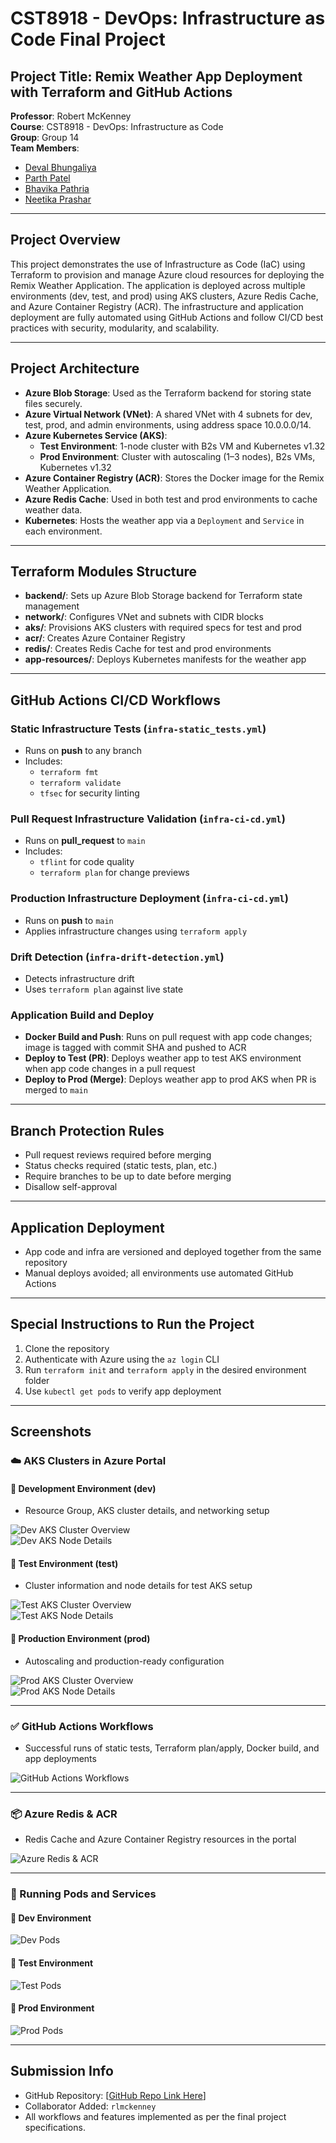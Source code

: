 # CST8918 - DevOps: Infrastructure as Code Final Project

## Project Title: Remix Weather App Deployment with Terraform and GitHub Actions

**Professor**: Robert McKenney  
**Course**: CST8918 - DevOps: Infrastructure as Code  
**Group**: Group 14  
**Team Members**:
- [Deval Bhungaliya](https://github.com/bhun0002)
- [Parth Patel](https://github.com/pate0306)
- [Bhavika Pathria](https://github.com/BhavikaPathria-02)
- [Neetika Prashar](https://github.com/neetika15122)

---

## Project Overview
This project demonstrates the use of Infrastructure as Code (IaC) using Terraform to provision and manage Azure cloud resources for deploying the Remix Weather Application. The application is deployed across multiple environments (dev, test, and prod) using AKS clusters, Azure Redis Cache, and Azure Container Registry (ACR). The infrastructure and application deployment are fully automated using GitHub Actions and follow CI/CD best practices with security, modularity, and scalability.

---

## Project Architecture
- **Azure Blob Storage**: Used as the Terraform backend for storing state files securely.
- **Azure Virtual Network (VNet)**: A shared VNet with 4 subnets for dev, test, prod, and admin environments, using address space 10.0.0.0/14.
- **Azure Kubernetes Service (AKS)**:
  - **Test Environment**: 1-node cluster with B2s VM and Kubernetes v1.32
  - **Prod Environment**: Cluster with autoscaling (1–3 nodes), B2s VMs, Kubernetes v1.32
- **Azure Container Registry (ACR)**: Stores the Docker image for the Remix Weather Application.
- **Azure Redis Cache**: Used in both test and prod environments to cache weather data.
- **Kubernetes**: Hosts the weather app via a `Deployment` and `Service` in each environment.

---

## Terraform Modules Structure
- **backend/**: Sets up Azure Blob Storage backend for Terraform state management
- **network/**: Configures VNet and subnets with CIDR blocks
- **aks/**: Provisions AKS clusters with required specs for test and prod
- **acr/**: Creates Azure Container Registry
- **redis/**: Creates Redis Cache for test and prod environments
- **app-resources/**: Deploys Kubernetes manifests for the weather app

---

## GitHub Actions CI/CD Workflows
### Static Infrastructure Tests (`infra-static_tests.yml`)
- Runs on **push** to any branch
- Includes:
  - `terraform fmt`
  - `terraform validate`
  - `tfsec` for security linting

### Pull Request Infrastructure Validation (`infra-ci-cd.yml`)
- Runs on **pull_request** to `main`
- Includes:
  - `tflint` for code quality
  - `terraform plan` for change previews

### Production Infrastructure Deployment (`infra-ci-cd.yml`)
- Runs on **push** to `main`
- Applies infrastructure changes using `terraform apply`

### Drift Detection (`infra-drift-detection.yml`)
- Detects infrastructure drift
- Uses `terraform plan` against live state

### Application Build and Deploy
- **Docker Build and Push**: Runs on pull request with app code changes; image is tagged with commit SHA and pushed to ACR
- **Deploy to Test (PR)**: Deploys weather app to test AKS environment when app code changes in a pull request
- **Deploy to Prod (Merge)**: Deploys weather app to prod AKS when PR is merged to `main`

---

## Branch Protection Rules
- Pull request reviews required before merging
- Status checks required (static tests, plan, etc.)
- Require branches to be up to date before merging
- Disallow self-approval

---

## Application Deployment
- App code and infra are versioned and deployed together from the same repository
- Manual deploys avoided; all environments use automated GitHub Actions

---

## Special Instructions to Run the Project
1. Clone the repository
2. Authenticate with Azure using the `az login` CLI
3. Run `terraform init` and `terraform apply` in the desired environment folder
4. Use `kubectl get pods` to verify app deployment

---

## Screenshots

### ☁️ AKS Clusters in Azure Portal

#### 🔧 Development Environment (dev)
- Resource Group, AKS cluster details, and networking setup

![Dev AKS Cluster Overview](screenshots/image-2.png)  
![Dev AKS Node Details](screenshots/image-3.png)

#### 🧪 Test Environment (test)
- Cluster information and node details for test AKS setup

![Test AKS Cluster Overview](screenshots/image.png)  
![Test AKS Node Details](screenshots/image-7.png)

#### 🚀 Production Environment (prod)
- Autoscaling and production-ready configuration

![Prod AKS Cluster Overview](screenshots/image-6.png)  
![Prod AKS Node Details](screenshots/image-5.png)

---

### ✅ GitHub Actions Workflows
- Successful runs of static tests, Terraform plan/apply, Docker build, and app deployments

![GitHub Actions Workflows](screenshots/image9.png)

---

### 📦 Azure Redis & ACR
- Redis Cache and Azure Container Registry resources in the portal

![Azure Redis & ACR](screenshots/image10.png)

---

### 🚀 Running Pods and Services

#### 🔧 Dev Environment
![Dev Pods](screenshots/image-8.png)

#### 🧪 Test Environment
![Test Pods](screenshots/image-9.png)

#### 🚀 Prod Environment
![Prod Pods](screenshots/image-10.png)

---

## Submission Info
- GitHub Repository: [[GitHub Repo Link Here](https://github.com/bhun0002/cst8918-final-project-group-14)]
- Collaborator Added: `rlmckenney`
- All workflows and features implemented as per the final project specifications.
